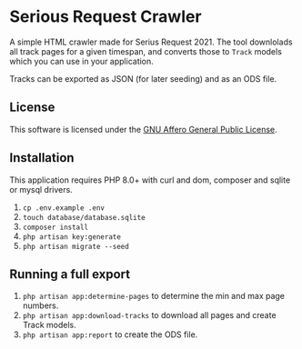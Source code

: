 # Serious Request Crawler

A simple HTML crawler made for Serius Request 2021.
The tool downlolads all track pages for a given timespan, and converts those to
`Track` models which you can use in your application.

Tracks can be exported as JSON (for later seeding) and as an ODS file.

## License

This software is licensed under the [GNU Affero General Public License](./LICENSE.md).

## Installation

This application requires PHP 8.0+ with curl and dom, composer and sqlite or mysql drivers.

1. `cp .env.example .env`
2. `touch database/database.sqlite`
3. `composer install`
4. `php artisan key:generate`
5. `php artisan migrate --seed`

## Running a full export

1. `php artisan app:determine-pages` to determine the min and max page numbers.
2. `php artisan app:download-tracks` to download all pages and create Track models.
3. `php artisan app:report` to create the ODS file.
